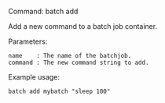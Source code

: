 Command: batch add <name> <command>

Add a new command to a batch job container.

Parameters:

    name	: The name of the batchjob.
    command	: The new command string to add.

Example usage:

    batch add mybatch "sleep 100"